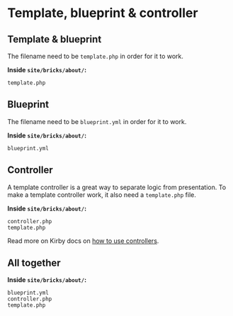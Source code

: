 # Template, blueprint & controller

## Template & blueprint

The filename need to be `template.php` in order for it to work.

**Inside `site/bricks/about/`:**

```text
template.php
```

## Blueprint

The filename need to be `blueprint.yml` in order for it to work.

**Inside `site/bricks/about/`:**

```text
blueprint.yml
``` 

## Controller

A template controller is a great way to separate logic from presentation. To make a template controller work, it also need a `template.php` file.

**Inside `site/bricks/about/`:**

```text
controller.php
template.php
```

Read more on Kirby docs on [how to use controllers](https://getkirby.com/docs/developer-guide/advanced/controllers).

## All together

**Inside `site/bricks/about/`:**

```text
blueprint.yml
controller.php
template.php
```